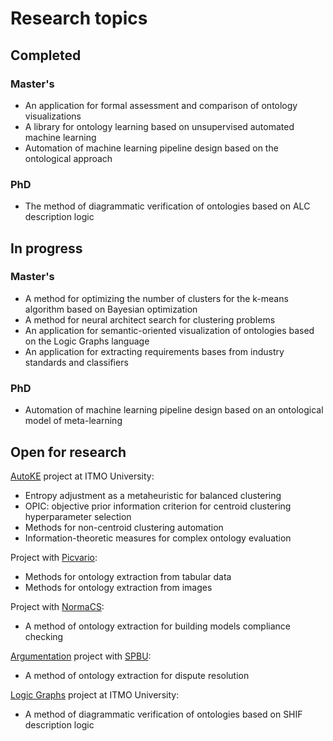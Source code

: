 # Research topics

## Completed

### Master's
-	An application for formal assessment and comparison of ontology visualizations
-	A library for ontology learning based on unsupervised automated machine learning
-	Automation of machine learning pipeline design based on the ontological approach

### PhD
-	The method of diagrammatic verification of ontologies based on ALC description logic

## In progress

### Master's
-	A method for optimizing the number of clusters for the k-means algorithm based on Bayesian optimization
-	A method for neural architect search for clustering problems
-	An application for semantic-oriented visualization of ontologies based on the Logic Graphs language
-	An application for extracting requirements bases from industry standards and classifiers

### PhD
- Automation of machine learning pipeline design based on an ontological model of meta-learning

## Open for research

[AutoKE](https://ldrbmrtv.github.io/AutoKE/) project at ITMO University:
- Entropy adjustment as a metaheuristic for balanced clustering
- OPIC: objective prior information criterion for centroid clustering hyperparameter selection
- Methods for non-centroid clustering automation
- Information-theoretic measures for complex ontology evaluation

Project with [Picvario](https://picvario.com/):
- Methods for ontology extraction from tabular data
- Methods for ontology extraction from images

Project with [NormaCS](https://www.normacs.ru/):
- A method of ontology extraction for building models compliance checking

[Argumentation](http://argumentation.tilda.ws/) project with [SPBU](https://english.spbu.ru/):
- A method of ontology extraction for dispute resolution

[Logic Graphs](https://logic-graphs.github.io/) project at ITMO University:
- A method of diagrammatic verification of ontologies based on SHIF description logic
